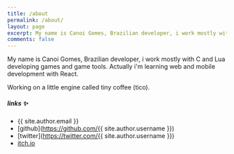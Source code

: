 ```yaml
---
title: /about
permalink: /about/
layout: page
excerpt: My name is Canoi Gomes, Brazilian developer, i work mostly with C and Lua developing games and game tools. Actually i'm learning web and mobile development with React.
comments: false
---
```


My name is Canoi Gomes, Brazilian developer, i work mostly with C and Lua developing games and game tools. Actually i'm learning web and mobile development with React.

Working on a little engine called tiny coffee (tico).

##### links ✨

- {{ site.author.email }}
- [github](https://github.com/{{ site.author.username }})
- [twitter](https://twitter.com/{{ site.author.username }})
- [itch.io](https://canoigomes.itch.io)
